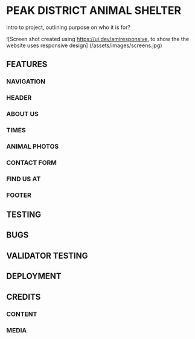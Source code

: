 # PEAK DISTRICT ANIMAL SHELTER

intro to project, outlining purpose on who it is for?

![Screen shot created using https://ui.dev/amiresponsive, to show the the website uses responsive design] (/assets/images/screens.jpg)

## FEATURES

### NAVIGATION

### HEADER

### ABOUT US

### TIMES

### ANIMAL PHOTOS

### CONTACT FORM

### FIND US AT

### FOOTER

## TESTING

## BUGS

## VALIDATOR TESTING

## DEPLOYMENT

## CREDITS

### CONTENT

### MEDIA
